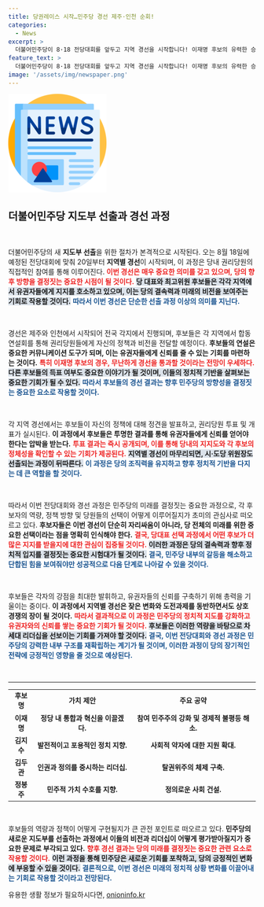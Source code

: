 ```yaml
---
title: 당권레이스 시작…민주당 경선 제주·인천 순회!
categories:
  - News
excerpt: >
  더불어민주당이 8·18 전당대회를 앞두고 지역 경선을 시작합니다! 이재명 후보의 유력한 승리 전망 속, 나머지 후보들의 치열한 경쟁이 기대됩니다. 과연 최종 결과는 어떻게 될까요? 클릭하여 자세히 알아보세요!
feature_text: >
  더불어민주당이 8·18 전당대회를 앞두고 지역 경선을 시작합니다! 이재명 후보의 유력한 승리 전망 속, 나머지 후보들의 치열한 경쟁이 기대됩니다. 과연 최종 결과는 어떻게 될까요? 클릭하여 자세히 알아보세요!
image: '/assets/img/newspaper.png'
---
```


<p><img src="/assets/img/newspaper.png" alt="kimp 속보" /></p>

<h2 data-ke-size="size26">더불어민주당 지도부 선출과 경선 과정</h2>

<p data-ke-size="size16">&nbsp;</p>

<p>더불어민주당의 새 <b>지도부 선출</b>을 위한 절차가 본격적으로 시작된다. 오는 8월 18일에 예정된 전당대회에 맞춰 20일부터 <b>지역별 경선</b>이 시작되며, 이 과정은 당내 권리당원의 직접적인 참여를 통해 이루어진다. <b><span style="color: #ee2323;">이번 경선은 매우 중요한 의미를 갖고 있으며, 당의 향후 방향을 결정짓는 중요한 시점이 될 것이다.</span></b> <b><span style="background-color: #21538527;">당 대표와 최고위원 후보들은 각각 지역에서 유권자들에게 지지를 호소하고 있으며, 이는 당의 결속력과 미래의 비전을 보여주는 기회로 작용할 것이다.</span></b> <b><span style="color: #1a5490;">따라서 이번 경선은 단순한 선출 과정 이상의 의미를 지닌다.</span></b></p>

<p data-ke-size="size16">&nbsp;</p>

<p>경선은 제주와 인천에서 시작되어 전국 각지에서 진행되며, 후보들은 각 지역에서 합동 연설회를 통해 권리당원들에게 자신의 정책과 비전을 전달할 예정이다. <b>후보들의 연설은 중요한 <b>커뮤니케이션</b> 도구가 되며, 이는 유권자들에게 신뢰를 줄 수 있는 기회를 마련하는 것이다.</b> <b><span style="color: #ee2323;">특히 이재명 후보의 경우, 무난하게 경선을 통과할 것이라는 전망이 우세하다.</span></b> <b><span style="background-color: #21538527;">다른 후보들의 득표 여부도 중요한 이야기가 될 것이며, 이들의 정치적 기반을 살펴보는 중요한 기회가 될 수 있다.</span></b> <b><span style="color: #1a5490;">따라서 후보들의 경선 결과는 향후 민주당의 방향성을 결정짓는 중요한 요소로 작용할 것이다.</span></b></p>

<p data-ke-size="size16">&nbsp;</p>

<p>각 지역 경선에서는 후보들이 자신의 정책에 대해 정견을 발표하고, 권리당원 투표 및 개표가 실시된다. <b>이 과정에서 후보들은 <b>투명한 결과</b>를 통해 유권자들에게 신뢰를 얻어야 한다는 압박을 받는다.</b> <b><span style="color: #ee2323;">투표 결과는 즉시 공개되며, 이를 통해 당내의 지지도와 각 후보의 정체성을 확인할 수 있는 기회가 제공된다.</span></b> <b><span style="background-color: #21538527;">지역별 경선이 마무리되면, 시·도당 위원장도 선출되는 과정이 뒤따른다.</span></b> <b><span style="color: #1a5490;">이 과정은 당의 조직력을 유지하고 향후 정치적 기반을 다지는 데 큰 역할을 할 것이다.</span></b></p>

<p data-ke-size="size16">&nbsp;</p>

<p>따라서 이번 전당대회와 경선 과정은 민주당의 미래를 결정짓는 중요한 과정으로, 각 후보자의 역량, 정책 방향 및 당원들의 선택이 어떻게 이루어질지가 초미의 관심사로 떠오르고 있다. <b>후보자들은 이번 경선이 단순히 자리싸움이 아니라, 당 전체의 미래를 위한 중요한 선택이라는 점을 명확히 인식해야 한다.</b> <b><span style="color: #ee2323;">결국, 당대표 선택 과정에서 어떤 후보가 더 많은 지지를 받을지에 대한 관심이 집중될 것이다.</span></b> <b><span style="background-color: #21538527;">이러한 과정은 당의 결속력과 향후 정치적 입지를 결정짓는 중요한 시험대가 될 것이다.</span></b> <b><span style="color: #1a5490;">결국, 민주당 내부의 갈등을 해소하고 단합된 힘을 보여줘야만 성공적으로 다음 단계로 나아갈 수 있을 것이다.</span></b></p>

<p data-ke-size="size16">&nbsp;</p>

<p>후보들은 각자의 강점을 최대한 발휘하고, 유권자들의 신뢰를 구축하기 위해 총력을 기울이는 중이다. <b>이 과정에서 지역별 경선은 잦은 변화와 도전과제를 동반하면서도 상호 경쟁의 장이 될 것이다.</b> <b><span style="color: #ee2323;">따라서 결과적으로 이 과정은 민주당의 정치적 지도를 강화하고 유권자와의 신뢰를 쌓는 중요한 기회가 될 것이다.</span></b> <b><span style="background-color: #21538527;">후보들은 이러한 역량을 바탕으로 차세대 리더십을 선보이는 기회를 가져야 할 것이다.</span></b> <b><span style="color: #1a5490;">결국, 이번 전당대회와 경선 과정은 민주당의 강력한 내부 구조를 재확립하는 계기가 될 것이며, 이러한 과정이 당의 장기적인 전략에 긍정적인 영향을 줄 것으로 예상된다.</span></b></p>

<p data-ke-size="size16">&nbsp;</p>

<hr>

<table style="width: 100%;">
    <tr>
        <td style="text-align: center; height: 25px;"><b>후보명</b></td>
        <td style="text-align: center; height: 25px;"><b>가치 제안</b></td>
        <td style="text-align: center; height: 25px;"><b>주요 공약</b></td>
    </tr>
    <tr>
        <td style="text-align: center; height: 17px;"><b>이재명</b></td>
        <td style="text-align: center; height: 17px;"><b>정당 내 통합과 혁신을 이끌겠다.</b></td>
        <td style="text-align: center; height: 17px;"><b>참여 민주주의 강화 및 경제적 불평등 해소.</b></td>
    </tr>
    <tr>
        <td style="text-align: center; height: 17px;"><b>김지수</b></td>
        <td style="text-align: center; height: 17px;"><b>발전적이고 포용적인 정치 지향.</b></td>
        <td style="text-align: center; height: 17px;"><b>사회적 약자에 대한 지원 확대.</b></td>
    </tr>
    <tr>
        <td style="text-align: center; height: 17px;"><b>김두관</b></td>
        <td style="text-align: center; height: 17px;"><b>인권과 정의를 중시하는 리더십.</b></td>
        <td style="text-align: center; height: 17px;"><b>탈권위주의 체제 구축.</b></td>
    </tr>
    <tr>
        <td style="text-align: center; height: 17px;"><b>정봉주</b></td>
        <td style="text-align: center; height: 17px;"><b>민주적 가치 수호를 지향.</b></td>
        <td style="text-align: center; height: 17px;"><b>정의로운 사회 건설.</b></td>
    </tr>
</table>

<p data-ke-size="size16">&nbsp;</p>

<p>후보들의 역량과 정책이 어떻게 구현될지가 큰 관전 포인트로 떠오르고 있다. <b>민주당의 새로운 지도부를 선출하는 과정에서 이들의 비전과 리더십이 어떻게 평가받아질지가 중요한 문제로 부각되고 있다.</b> <b><span style="color: #ee2323;">향후 경선 결과는 당의 미래를 결정짓는 중요한 관련 요소로 작용할 것이다.</span></b> <b><span style="background-color: #21538527;">이런 과정을 통해 민주당은 새로운 기회를 포착하고, 당의 긍정적인 변화에 부응할 수 있을 것이다.</span></b> <b><span style="color: #1a5490;">결론적으로, 이번 경선은 미래의 정치적 상황 변화를 이끌어내는 기회로 작용할 것이라고 전망된다.</span></b></p>
유용한 생활 정보가 필요하시다면, <a href="https://onioninfo.kr" rel="dofollow">onioninfo.kr</a>


